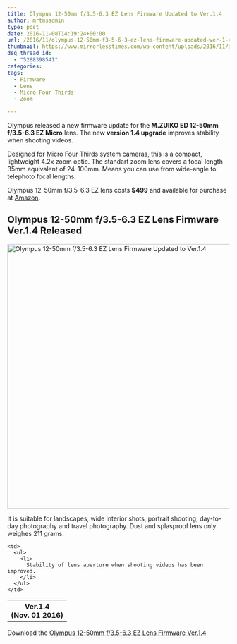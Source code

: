 ```yaml
---
title: Olympus 12-50mm f/3.5-6.3 EZ Lens Firmware Updated to Ver.1.4
author: mrtmsadmin
type: post
date: 2016-11-08T14:19:24+00:00
url: /2016/11/olympus-12-50mm-f3-5-6-3-ez-lens-firmware-updated-ver-1-4/
thumbnail: https://www.mirrorlesstimes.com/wp-content/uploads/2016/11/alternateviews2_10.jpg
dsq_thread_id:
  - "5288398541"
categories:
tags:
  - Firmware
  - Lens
  - Micro Four Thirds
  - Zoom

---
```

Olympus released a new firmware update for the **M.ZUIKO ED 12-50mm f/3.5-6.3 EZ Micro** lens. The new **version 1.4 upgrade** improves stability when shooting videos.

Designed for Micro Four Thirds system cameras, this is a compact, lightweight 4.2x zoom optic. The standart zoom lens covers a focal length 35mm equivalent of 24-100mm. Means you can use from wide-angle to telephoto focal lengths.

Olympus 12-50mm f/3.5-6.3 EZ lens costs **$499** and available for purchase at <a href="http://amzn.to/2fAWYi1" target="_blank" rel="externalnofollow">Amazon</a>.<!--more-->

## Olympus 12-50mm f/3.5-6.3 EZ Lens Firmware Ver.1.4 Released

[<img class="aligncenter wp-image-714 size-full" title="Olympus 12-50mm f/3.5-6.3 EZ Lens Firmware Updated to Ver.1.4" src="https://i1.wp.com/www.mirrorlesstimes.com/wp-content/uploads/2016/11/olympus-12-50mm-f3-5-6-3-ez-lens-firmware-updated-ver-1-4.png?resize=600%2C600&#038;ssl=1" alt="Olympus 12-50mm f/3.5-6.3 EZ Lens Firmware Updated to Ver.1.4" width="600" height="600" srcset="https://i1.wp.com/www.mirrorlesstimes.com/wp-content/uploads/2016/11/olympus-12-50mm-f3-5-6-3-ez-lens-firmware-updated-ver-1-4.png?w=900&ssl=1 900w, https://i1.wp.com/www.mirrorlesstimes.com/wp-content/uploads/2016/11/olympus-12-50mm-f3-5-6-3-ez-lens-firmware-updated-ver-1-4.png?resize=150%2C150&ssl=1 150w, https://i1.wp.com/www.mirrorlesstimes.com/wp-content/uploads/2016/11/olympus-12-50mm-f3-5-6-3-ez-lens-firmware-updated-ver-1-4.png?resize=300%2C300&ssl=1 300w, https://i1.wp.com/www.mirrorlesstimes.com/wp-content/uploads/2016/11/olympus-12-50mm-f3-5-6-3-ez-lens-firmware-updated-ver-1-4.png?resize=768%2C768&ssl=1 768w, https://i1.wp.com/www.mirrorlesstimes.com/wp-content/uploads/2016/11/olympus-12-50mm-f3-5-6-3-ez-lens-firmware-updated-ver-1-4.png?resize=60%2C60&ssl=1 60w" sizes="(max-width: 600px) 100vw, 600px" data-recalc-dims="1" />][1]

It is suitable for landscapes, wide interior shots, portrait shooting, day-to-day photography and travel photography. Dust and splasproof lens only weighes 211 grams.

<table  class="info table table-hover" >
  <tr>
    <th>
      Ver.1.4<br /> (Nov. 01 2016)
    </th>
    
    <td>
      <ul>
        <li>
          Stability of lens aperture when shooting videos has been improved.
        </li>
      </ul>
    </td>
  </tr>
</table>

Download the <a href="http://dl01.olympus-imaging.com/ww/ud2/ENU/0004/1010/index04a.html" target="_blank" rel="follow external noopener noreferrer" data-wpel-link="external">Olympus 12-50mm f/3.5-6.3 EZ Lens Firmware Ver.1.4</a>

 [1]: https://i1.wp.com/www.mirrorlesstimes.com/wp-content/uploads/2016/11/olympus-12-50mm-f3-5-6-3-ez-lens-firmware-updated-ver-1-4.png?ssl=1